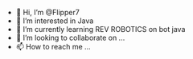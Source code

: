 - 👋 Hi, I’m @Flipper7
- 👀 I’m interested in Java
- 🌱 I’m currently learning REV ROBOTICS on bot java
- 💞️ I’m looking to collaborate on ...
- 📫 How to reach me ...

<!---
Flipper7/Flipper7 is a ✨ special ✨ repository because its `README.md` (this file) appears on your GitHub profile.
You can click the Preview link to take a look at your changes.
--->
